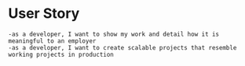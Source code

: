 # User Story
    -as a developer, I want to show my work and detail how it is meaningful to an employer
    -as a developer, I want to create scalable projects that resemble working projects in production


    